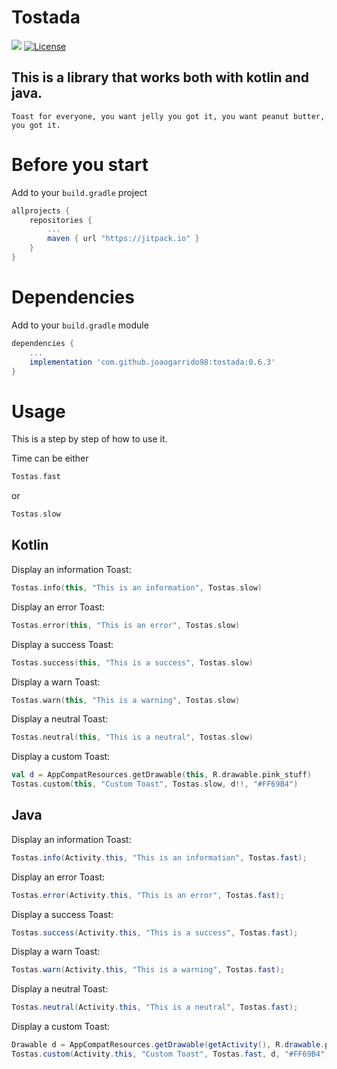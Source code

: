 # Tostada
[![](https://jitpack.io/v/joaogarrido98/tostada.svg)](https://jitpack.io/#joaogarrido98/tostada)
[![License](https://img.shields.io/badge/License-Apache%202.0-blue.svg)](https://opensource.org/licenses/Apache-2.0)

## This is a library that works both with kotlin and java. 
`Toast for everyone, you want jelly you got it, you want peanut butter, you got it.`

# Before you start

Add to your `build.gradle` project

```gradle
allprojects {
	repositories {
		...
		maven { url "https://jitpack.io" }
	}
}
```

# Dependencies
Add to your `build.gradle` module
```gradle
dependencies {
	...
	implementation 'com.github.joaogarrido98:tostada:0.6.3'
}
```

# Usage
This is a step by step of how to use it.

Time can be either
```kotlin 
Tostas.fast
```
or
```kotlin
Tostas.slow
```
## Kotlin

Display an information Toast:
```kotlin
Tostas.info(this, "This is an information", Tostas.slow)
```

Display an error Toast:
```kotlin
Tostas.error(this, "This is an error", Tostas.slow)
```

Display a success Toast:
```kotlin
Tostas.success(this, "This is a success", Tostas.slow)
```

Display a warn Toast:
```kotlin
Tostas.warn(this, "This is a warning", Tostas.slow)
```
Display a neutral Toast:
```kotlin
Tostas.neutral(this, "This is a neutral", Tostas.slow)
```
Display a custom Toast:
```kotlin
val d = AppCompatResources.getDrawable(this, R.drawable.pink_stuff)
Tostas.custom(this, "Custom Toast", Tostas.slow, d!!, "#FF69B4")
```

## Java

Display an information Toast:
```java
Tostas.info(Activity.this, "This is an information", Tostas.fast);
```

Display an error Toast:
```java
Tostas.error(Activity.this, "This is an error", Tostas.fast);
```

Display a success Toast:
```Java
Tostas.success(Activity.this, "This is a success", Tostas.fast);
```

Display a warn Toast:
```java
Tostas.warn(Activity.this, "This is a warning", Tostas.fast);
```

Display a neutral Toast:
```java
Tostas.neutral(Activity.this, "This is a neutral", Tostas.fast);
```
Display a custom Toast:
```java
Drawable d = AppCompatResources.getDrawable(getActivity(), R.drawable.pink_stuff)
Tostas.custom(Activity.this, "Custom Toast", Tostas.fast, d, "#FF69B4");
```
